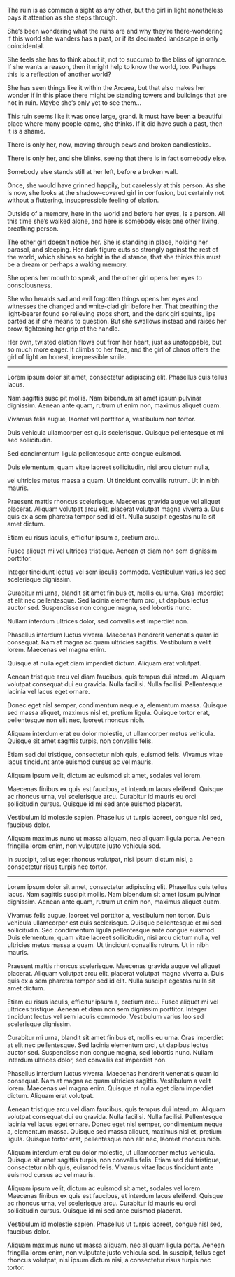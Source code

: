 The ruin is as common a sight as any other, 
but the girl in light nonetheless pays it attention as she steps through.

She‘s been wondering what the ruins are 
and why they’re there-wondering if this world she wanders has a past, 
or if its decimated landscape is only coincidental.

She feels she has to think about it,
 not to succumb to the bliss of ignorance.
If she wants a reason, 
then it might help to know the world, too.
Perhaps this is a reflection of another world?

She has seen things like it within the Arcaea, 
but that also makes her wonder if in this place 
there might be standing towers and buildings that are not in ruin.
Maybe she’s only yet to see them…

This ruin seems like it was once large, grand.
It must have been a beautiful place where many people came, she thinks.
If it did have such a past, then it is a shame.

There is only her, now, moving through pews and broken candlesticks.

There is only her, and she blinks, 
seeing that there is in fact somebody else.

Somebody else stands still at her left, 
before a broken wall.

Once, she would have grinned happily, 
but carelessly at this person.
As she is now, she looks at the shadow–covered girl in confusion, 
but certainly not without a fluttering, insuppressible feeling of elation.
 
Outside of a memory, here in the world and before her eyes, is a person.
All this time she’s walked alone, 
and here is somebody else: one other living, breathing person.

The other girl doesn’t notice her. 
She is standing in place, holding her parasol, and sleeping.
Her dark figure cuts so strongly against the rest of the world, 
which shines so bright in the distance, 
that she thinks this must be a dream or perhaps a waking memory.

She opens her mouth to speak, 
and the other girl opens her eyes to consciousness.

She who heralds sad and evil forgotten things opens her eyes 
and witnesses the changed and white-clad girl before her.
That breathing the light-bearer found so relieving stops short, 
and the dark girl squints, lips parted as if she means to question.
But she swallows instead and raises her brow, 
tightening her grip of the handle.

Her own, twisted elation flows out from her heart, 
just as unstoppable, but so much more eager.
It climbs to her face, and the girl of chaos offers 
the girl of light an honest, irrepressible smile.

---

Lorem ipsum dolor sit amet, consectetur adipiscing elit. Phasellus quis tellus lacus.

Nam sagittis suscipit mollis.
Nam bibendum sit amet ipsum pulvinar dignissim. Aenean ante quam, rutrum ut enim non, maximus aliquet quam.



Vivamus felis augue, laoreet vel porttitor a, vestibulum non tortor. 

Duis vehicula ullamcorper est quis scelerisque. Quisque pellentesque et mi sed sollicitudin.

Sed condimentum ligula pellentesque ante congue euismod.

Duis elementum, quam vitae laoreet sollicitudin, nisi arcu dictum nulla,

 vel ultricies metus massa a quam. Ut tincidunt convallis rutrum. Ut in nibh mauris. 



Praesent mattis rhoncus scelerisque. Maecenas gravida augue vel aliquet placerat. Aliquam volutpat arcu elit, placerat volutpat magna viverra a. 
Duis quis ex a sem pharetra tempor sed id elit. Nulla suscipit egestas nulla sit amet dictum. 

Etiam eu risus iaculis, efficitur ipsum a, pretium arcu.

Fusce aliquet mi vel ultrices tristique. Aenean et diam non sem dignissim porttitor. 



Integer tincidunt lectus vel sem iaculis commodo. Vestibulum varius leo sed scelerisque dignissim. 

Curabitur mi urna, blandit sit amet finibus et, mollis eu urna. Cras imperdiet at elit nec pellentesque. Sed lacinia elementum orci, ut dapibus lectus auctor sed. 
Suspendisse non congue magna, sed lobortis nunc.



 Nullam interdum ultrices dolor, sed convallis est imperdiet non. 

Phasellus interdum luctus viverra. Maecenas hendrerit venenatis quam id consequat. Nam at magna ac quam ultricies sagittis. Vestibulum a velit lorem. Maecenas vel magna enim. 



Quisque at nulla eget diam imperdiet dictum. Aliquam erat volutpat.

Aenean tristique arcu vel diam faucibus, quis tempus dui interdum. Aliquam volutpat consequat dui eu gravida. Nulla facilisi. 
Nulla facilisi. Pellentesque lacinia vel lacus eget ornare. 



Donec eget nisl semper, condimentum neque a, elementum massa.
Quisque sed massa aliquet, maximus nisl et, pretium ligula. Quisque tortor erat, pellentesque non elit nec, laoreet rhoncus nibh.

Aliquam interdum erat eu dolor molestie, ut ullamcorper metus vehicula. 
Quisque sit amet sagittis turpis, non convallis felis. 



Etiam sed dui tristique, consectetur nibh quis, euismod felis. Vivamus vitae lacus tincidunt ante euismod cursus ac vel mauris.

Aliquam ipsum velit, dictum ac euismod sit amet, sodales vel lorem. 

Maecenas finibus ex quis est faucibus, et interdum lacus eleifend. Quisque ac rhoncus urna, vel scelerisque arcu. Curabitur id mauris eu orci sollicitudin cursus. Quisque id mi sed ante euismod placerat. 

Vestibulum id molestie sapien. 
Phasellus ut turpis laoreet, congue nisl sed, faucibus dolor.

Aliquam maximus nunc ut massa aliquam, nec aliquam ligula porta.
Aenean fringilla lorem enim, non vulputate justo vehicula sed. 



In suscipit, tellus eget rhoncus volutpat, nisi ipsum dictum nisi, a consectetur risus turpis nec tortor.

---

Lorem ipsum dolor sit amet, consectetur adipiscing elit. Phasellus quis tellus lacus. Nam sagittis suscipit mollis.
Nam bibendum sit amet ipsum pulvinar dignissim. Aenean ante quam, rutrum ut enim non, maximus aliquet quam.

Vivamus felis augue, laoreet vel porttitor a, vestibulum non tortor. Duis vehicula ullamcorper est quis scelerisque. Quisque pellentesque et mi sed sollicitudin.
Sed condimentum ligula pellentesque ante congue euismod.
Duis elementum, quam vitae laoreet sollicitudin, nisi arcu dictum nulla, vel ultricies metus massa a quam. Ut tincidunt convallis rutrum. Ut in nibh mauris. 

Praesent mattis rhoncus scelerisque. Maecenas gravida augue vel aliquet placerat. Aliquam volutpat arcu elit, placerat volutpat magna viverra a. 
Duis quis ex a sem pharetra tempor sed id elit. Nulla suscipit egestas nulla sit amet dictum. 

Etiam eu risus iaculis, efficitur ipsum a, pretium arcu.
Fusce aliquet mi vel ultrices tristique. Aenean et diam non sem dignissim porttitor. Integer tincidunt lectus vel sem iaculis commodo. Vestibulum varius leo sed scelerisque dignissim. 

Curabitur mi urna, blandit sit amet finibus et, mollis eu urna. Cras imperdiet at elit nec pellentesque. Sed lacinia elementum orci, ut dapibus lectus auctor sed. 
Suspendisse non congue magna, sed lobortis nunc. Nullam interdum ultrices dolor, sed convallis est imperdiet non. 

Phasellus interdum luctus viverra. Maecenas hendrerit venenatis quam id consequat. Nam at magna ac quam ultricies sagittis. Vestibulum a velit lorem. Maecenas vel magna enim. Quisque at nulla eget diam imperdiet dictum. Aliquam erat volutpat.

Aenean tristique arcu vel diam faucibus, quis tempus dui interdum. Aliquam volutpat consequat dui eu gravida. Nulla facilisi. 
Nulla facilisi. Pellentesque lacinia vel lacus eget ornare. Donec eget nisl semper, condimentum neque a, elementum massa.
Quisque sed massa aliquet, maximus nisl et, pretium ligula. Quisque tortor erat, pellentesque non elit nec, laoreet rhoncus nibh.

Aliquam interdum erat eu dolor molestie, ut ullamcorper metus vehicula. 
Quisque sit amet sagittis turpis, non convallis felis. Etiam sed dui tristique, consectetur nibh quis, euismod felis. Vivamus vitae lacus tincidunt ante euismod cursus ac vel mauris.

Aliquam ipsum velit, dictum ac euismod sit amet, sodales vel lorem. Maecenas finibus ex quis est faucibus, et interdum lacus eleifend. Quisque ac rhoncus urna, vel scelerisque arcu. Curabitur id mauris eu orci sollicitudin cursus. Quisque id mi sed ante euismod placerat. 

Vestibulum id molestie sapien. 
Phasellus ut turpis laoreet, congue nisl sed, faucibus dolor.

Aliquam maximus nunc ut massa aliquam, nec aliquam ligula porta.
Aenean fringilla lorem enim, non vulputate justo vehicula sed. In suscipit, tellus eget rhoncus volutpat, nisi ipsum dictum nisi, a consectetur risus turpis nec tortor.